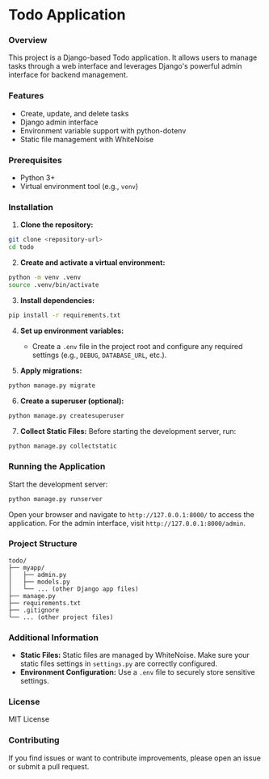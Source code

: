 # Todo Application

### Overview
This project is a Django-based Todo application. It allows users to manage tasks through a web interface and leverages Django's powerful admin interface for backend management.

### Features
- Create, update, and delete tasks
- Django admin interface
- Environment variable support with python-dotenv
- Static file management with WhiteNoise

### Prerequisites
- Python 3+
- Virtual environment tool (e.g., `venv`)

### Installation

1. **Clone the repository:**
```bash
git clone <repository-url>
cd todo
```

2. **Create and activate a virtual environment:**
```bash
python -m venv .venv
source .venv/bin/activate
```

3. **Install dependencies:**
```bash
pip install -r requirements.txt
```

4. **Set up environment variables:**
   - Create a `.env` file in the project root and configure any required settings (e.g., `DEBUG`, `DATABASE_URL`, etc.).

5. **Apply migrations:**
```bash
python manage.py migrate
```

6. **Create a superuser (optional):**
```bash
python manage.py createsuperuser
```

7. **Collect Static Files:**
   Before starting the development server, run:
```bash
python manage.py collectstatic
```

### Running the Application

Start the development server:
```bash
python manage.py runserver
```

Open your browser and navigate to `http://127.0.0.1:8000/` to access the application. For the admin interface, visit `http://127.0.0.1:8000/admin`.

### Project Structure
```
todo/
├── myapp/
│   ├── admin.py
│   ├── models.py
│   └── ... (other Django app files)
├── manage.py
├── requirements.txt
├── .gitignore
└── ... (other project files)
```

### Additional Information

- **Static Files:** Static files are managed by WhiteNoise. Make sure your static files settings in `settings.py` are correctly configured.
- **Environment Configuration:** Use a `.env` file to securely store sensitive settings.

### License
MIT License

### Contributing
If you find issues or want to contribute improvements, please open an issue or submit a pull request.
